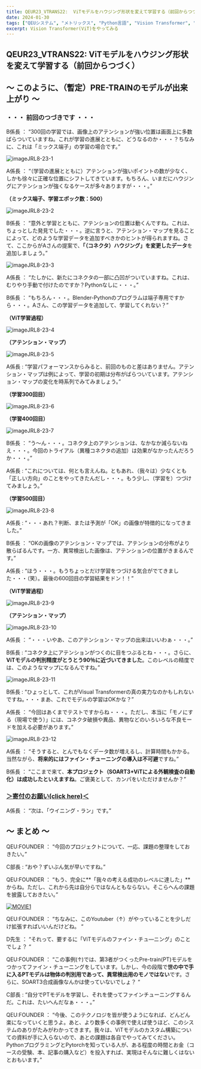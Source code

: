 ```yaml
---
title: QEUR23_VTRANS22:  ViTモデルをハウジング形状を変えて学習する（前回からつづく）
date: 2024-01-30
tags: ["QEUシステム", "メトリックス", "Python言語", "Vision Transformer", "LLM", "データセット", "Fine-tuning", "イノベーション"]
excerpt: Vision Transformer(ViT)をやってみる
---
```


## QEUR23_VTRANS22:  ViTモデルをハウジング形状を変えて学習する（前回からつづく）

## ～ このように、（暫定）PRE-TRAINのモデルが出来上がり ～

### ・・・ 前回のつづきです ・・・

B係長 ： “300回の学習では、画像上のアテンションが強い位置は画面上に多数ばらついていますね。これが学習の進展とともに、どうなるのか・・・？ちなみに、これは「ミックス端子」の学習の場合です。”

![imageJRL8-23-1](/2024-01-30-QEUR23_VTRANS22/imageJRL8-23-1.jpg)

A係長 ： “（学習の進展とともに）アテンションが強いポイントの数が少なく、しかも徐々に正確な位置にシフトしてきています。もちろん、いまだにハウジングにアテンションが強くなるケースが多々ありますが・・・。”

**（ミックス端子、学習エポック数：500）**

![imageJRL8-23-2](/2024-01-30-QEUR23_VTRANS22/imageJRL8-23-2.jpg)

B係長 ： “意外と学習とともに、アテンションの位置は動くんですね。これは、ちょっとした発見でした・・・。逆に言うと、アテンション・マップを見ることによって、どのような学習データを追加すべきかのヒントが得られますね。さて、ここからがAさんの提案で、**「（コネクタ）ハウジング」を変更したデータ**を追加しましょう。”

![imageJRL8-23-3](/2024-01-30-QEUR23_VTRANS22/imageJRL8-23-3.jpg)

A係長 ： “たしかに、新たにコネクタの一部に凸凹がついていますね。これは、むりやり手動で付けたのですか？Pythonなしに・・・。”

B係長 ： “もちろん・・・。Blender-Pythonのプログラムは端子専用ですから・・・。Aさん、この学習データを追加して、学習してくれない？”

**（ViT学習過程）**

![imageJRL8-23-4](/2024-01-30-QEUR23_VTRANS22/imageJRL8-23-4.jpg)

**（アテンション・マップ）**

![imageJRL8-23-5](/2024-01-30-QEUR23_VTRANS22/imageJRL8-23-5.jpg)

A係長 : “学習パフォーマンスからみると、前回のものと差はありません。アテンション・マップは例によって、学習の初期は分布がばらついています。アテンション・マップの変化を時系列でみてみましょう。”

**（学習300回目）**

![imageJRL8-23-6](/2024-01-30-QEUR23_VTRANS22/imageJRL8-23-6.jpg)

**（学習400回目）**

![imageJRL8-23-7](/2024-01-30-QEUR23_VTRANS22/imageJRL8-23-7.jpg)

B係長 ： “う～ん・・・。コネクタ上のアテンションは、なかなか減らないねえ・・・。今回のトライアル（異種コネクタの追加）は効果がなかったんだろうか・・・。”

A係長 : “これについては、何とも言えんね。ともあれ、（我々は）少なくとも「正しい方向」のことをやってきたんだし・・・。もう少し、（学習を）つづけてみましょう。”

**（学習500回目）**

![imageJRL8-23-8](/2024-01-30-QEUR23_VTRANS22/imageJRL8-23-8.jpg)

A係長 : “・・・あれ？判断、または予測が「OK」の画像が特徴的になってきました。”

B係長 ： “OKの画像のアテンション・マップでは、アテンションの分布がより散らばるんです。一方、異常検出した画像は、アテンションの位置がきまるんです。”

A係長 : “ほう・・・。もうちょっとだけ学習をつづける気合がでてきました・・・（笑）。最後の600回目の学習結果をドン！！”

**（ViT学習過程）**

![imageJRL8-23-9](/2024-01-30-QEUR23_VTRANS22/imageJRL8-23-9.jpg)

**（アテンション・マップ）**

![imageJRL8-23-10](/2024-01-30-QEUR23_VTRANS22/imageJRL8-23-10.jpg)

A係長 ： “・・・いやあ、このアテンション・マップの出来はいいわぁ・・・。”

B係長 : “コネクタ上にアテンションがつくのに目をつぶるとね・・・。さらに、**ViTモデルの判別精度がとうとう90％に近づいてきました**。このレベルの精度では、このようなマップになるんですね。”

![imageJRL8-23-11](/2024-01-30-QEUR23_VTRANS22/imageJRL8-23-11.jpg)

B係長 : “ひょっとして、これがVisual Transformerの真の実力なのかもしれないですね。・・・まあ、これでモデルの学習はOKかな？”

A係長 ： “今回はあくまでテストですからね・・・。ただし、本当に「モノにする（現場で使う）」には、コネクタ破損や異品、異物などのいろいろな不良モードを加える必要があります。”

![imageJRL8-23-12](/2024-01-30-QEUR23_VTRANS22/imageJRL8-23-12.jpg)

A係長 ： “そうすると、とんでもなくデータ数が増えるし、計算時間もかかる。当然ながら、**将来的にはファイン・チューニングの導入は不可避**ですね。”

B係長 ： “ここまで来て、**本プロジェクト（SOART3+ViTによる外観検査の自動化）は成功したといえますね**。ご褒美として、カンパをいただけませんか？”

### [＞寄付のお願い(click here)＜](https://www.paypal.com/paypalme/QEUglobal?v=1&utm_source=unp&utm_medium=email&utm_campaign=RT000481&utm_unptid=29844400-7613-11ec-ac72-3cfdfef0498d&ppid=RT000481&cnac=HK&rsta=en_GB%28en-HK%29&cust=5QPFDMW9B2T7Q&unptid=29844400-7613-11ec-ac72-3cfdfef0498d&calc=f860991d89600&unp_tpcid=ppme-social-business-profile-creat-ed&page=main%3Aemail%3ART000481&pgrp=main%3Aemail&e=cl&mchn=em&s=ci&mail=sys&appVersion=1.71.0&xt=104038)

A係長  ： “次は、「ウイニング・ラン」です。”


## ～ まとめ ～

QEU:FOUNDER ： “今回のプロジェクトについて、一応、課題の整理をしておきたい。”

C部長 : “おや？ずいぶん気が早いですね。”

QEU:FOUNDER ： “もう、完全に**「我々の考える成功のレベルに達した」**からね。ただし、これから先は自分らではなんともならない。そこらへんの課題を披露しておきたい。”

[![MOVIE1](http://img.youtube.com/vi/awyWND506NY/0.jpg)](http://www.youtube.com/watch?v=awyWND506NY "Image Classification Using Vision Transformer | ViTs")

QEU:FOUNDER ： “ちなみに、このYoutuber（↑）がやっていることを少しだけ拡張すればいいんだけどね。 “

D先生 ： “それって、要するに「ViTモデルのファイン・チュ―ニング」のことでしょ？ “

QEU:FOUNDER ： “この事例(↑)では、第3者がつくったPre-train(PT)モデルをつかってファイン・チューニングをしています。しかし、今の段階で**世の中で手に入るPTモデルは物体の判別用であって、異常検出用のモノではない**です。さらに、SOART3合成画像なんかは使っていないでしょ？ “

C部長 : “自分でPTモデルを学習し、それを使ってファインチューニングするんだ。これは、たいへんだなぁ・・・。”

QEU:FOUNDER ： “今後、このテクノロジを皆が使うようになれば、どんどん楽になっていくと思うよ。あと、より数多くの事例で使えば使うほど、このシステムのありがたみがわかってきます。我々は、ViTモデルのカスタム構築についての資料が手に入らないので、あとの課題は各自でやってみてください。PythonプログラミングとPytorchを知っている人が、ある程度の時間とお金（コースの受験、本、記事の購入など）を投入すれば、実現はそんなに難しくはないとおもいます。”
